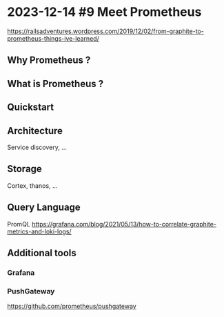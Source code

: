 # 2023-12-14 #9 Meet Prometheus

https://railsadventures.wordpress.com/2019/12/02/from-graphite-to-prometheus-things-ive-learned/

## Why Prometheus ?

## What is Prometheus ?

## Quickstart

## Architecture

Service discovery, ...

## Storage
Cortex, thanos, ...

## Query Language
PromQL
https://grafana.com/blog/2021/05/13/how-to-correlate-graphite-metrics-and-loki-logs/

## Additional tools

### Grafana

### PushGateway
https://github.com/prometheus/pushgateway